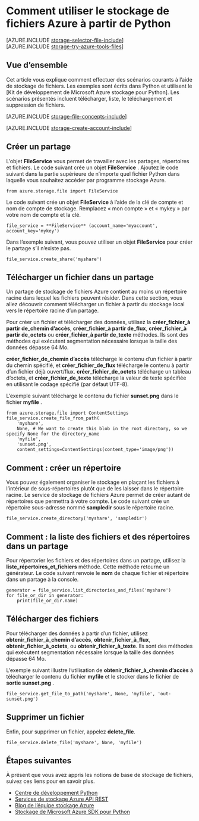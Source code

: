 <properties
    pageTitle="Comment utiliser le stockage de fichiers Azure à partir de Python | Microsoft Azure"
    description="Découvrez comment utiliser le stockage de fichiers Azure à partir de Python à télécharger, liste, téléchargement et supprimer des fichiers."
    services="storage"
    documentationCenter="python"
    authors="robinsh"
    manager="carmonm"
    editor="tysonn"/>

<tags
    ms.service="storage"
    ms.workload="storage"
    ms.tgt_pltfrm="na"
    ms.devlang="python"
    ms.topic="article"
    ms.date="09/20/2016"
    ms.author="robinsh"/>

# <a name="how-to-use-azure-file-storage-from-python"></a>Comment utiliser le stockage de fichiers Azure à partir de Python

[AZURE.INCLUDE [storage-selector-file-include](../../includes/storage-selector-file-include.md)]
<br/>
[AZURE.INCLUDE [storage-try-azure-tools-files](../../includes/storage-try-azure-tools-files.md)]

## <a name="overview"></a>Vue d’ensemble

Cet article vous explique comment effectuer des scénarios courants à l’aide de stockage de fichiers. Les exemples sont écrits dans Python et utilisent le [Kit de développement de Microsoft Azure stockage pour Python]. Les scénarios présentés incluent télécharger, liste, le téléchargement et suppression de fichiers.

[AZURE.INCLUDE [storage-file-concepts-include](../../includes/storage-file-concepts-include.md)]

[AZURE.INCLUDE [storage-create-account-include](../../includes/storage-create-account-include.md)]

## <a name="create-a-share"></a>Créer un partage

L’objet **FileService** vous permet de travailler avec les partages, répertoires et fichiers. Le code suivant crée un objet **FileService** . Ajoutez le code suivant dans la partie supérieure de n’importe quel fichier Python dans laquelle vous souhaitez accéder par programme stockage Azure.

    from azure.storage.file import FileService

Le code suivant crée un objet **FileService** à l’aide de la clé de compte et nom de compte de stockage.  Remplacez « mon compte » et « mykey » par votre nom de compte et la clé.

    file_service = **FileService** (account_name='myaccount', account_key='mykey')

Dans l’exemple suivant, vous pouvez utiliser un objet **FileService** pour créer le partage s’il n’existe pas.

    file_service.create_share('myshare')

## <a name="upload-a-file-into-a-share"></a>Télécharger un fichier dans un partage

Un partage de stockage de fichiers Azure contient au moins un répertoire racine dans lequel les fichiers peuvent résider. Dans cette section, vous allez découvrir comment télécharger un fichier à partir du stockage local vers le répertoire racine d’un partage.

Pour créer un fichier et télécharger des données, utilisez la **créer\_fichier\_à partir de\_chemin d’accès**, **créer\_fichier\_à partir de\_flux**, **créer\_fichier\_à partir de\_octets** ou **créer\_fichier\_à partir de\_texte** méthodes. Ils sont des méthodes qui exécutent segmentation nécessaire lorsque la taille des données dépasse 64 Mo.

**créer\_fichier\_de\_chemin d’accès** télécharge le contenu d’un fichier à partir du chemin spécifié, et **créer\_fichier\_de\_flux** télécharge le contenu à partir d’un fichier déjà ouvert/flux. **créer\_fichier\_de\_octets** télécharge un tableau d’octets, et **créer\_fichier\_de\_texte** télécharge la valeur de texte spécifiée en utilisant le codage spécifié (par défaut UTF-8).

L’exemple suivant télécharge le contenu du fichier **sunset.png** dans le fichier **myfile** .

    from azure.storage.file import ContentSettings
    file_service.create_file_from_path(
        'myshare',
        None, # We want to create this blob in the root directory, so we specify None for the directory_name
        'myfile',
        'sunset.png',
        content_settings=ContentSettings(content_type='image/png'))

## <a name="how-to-create-a-directory"></a>Comment : créer un répertoire

Vous pouvez également organiser le stockage en plaçant les fichiers à l’intérieur de sous-répertoires plutôt que de les laisser dans le répertoire racine. Le service de stockage de fichiers Azure permet de créer autant de répertoires que permettra à votre compte. Le code suivant crée un répertoire sous-adresse nommé **sampledir** sous le répertoire racine.

    file_service.create_directory('myshare', 'sampledir')

## <a name="how-to-list-files-and-directories-in-a-share"></a>Comment : la liste des fichiers et des répertoires dans un partage

Pour répertorier les fichiers et des répertoires dans un partage, utilisez la **liste\_répertoires\_et\_fichiers** méthode. Cette méthode retourne un générateur. Le code suivant renvoie le **nom** de chaque fichier et répertoire dans un partage à la console.

    generator = file_service.list_directories_and_files('myshare')
    for file_or_dir in generator:
        print(file_or_dir.name)

## <a name="download-files"></a>Télécharger des fichiers

Pour télécharger des données à partir d’un fichier, utilisez **obtenir\_fichier\_à\_chemin d’accès**, **obtenir\_fichier\_à\_flux**, **obtenir\_fichier\_à\_octets**, ou **obtenir\_fichier\_à\_texte**. Ils sont des méthodes qui exécutent segmentation nécessaire lorsque la taille des données dépasse 64 Mo.

L’exemple suivant illustre l’utilisation de **obtenir\_fichier\_à\_chemin d’accès** à télécharger le contenu du fichier **myfile** et le stocker dans le fichier de **sortie sunset.png** .

    file_service.get_file_to_path('myshare', None, 'myfile', 'out-sunset.png')

## <a name="delete-a-file"></a>Supprimer un fichier

Enfin, pour supprimer un fichier, appelez **delete_file**.

    file_service.delete_file('myshare', None, 'myfile')

## <a name="next-steps"></a>Étapes suivantes

À présent que vous avez appris les notions de base de stockage de fichiers, suivez ces liens pour en savoir plus.

- [Centre de développement Python](/develop/python/)
- [Services de stockage Azure API REST](http://msdn.microsoft.com/library/azure/dd179355)
- [Blog de l’équipe stockage Azure]
- [Stockage de Microsoft Azure SDK pour Python]

[Blog de l’équipe stockage Azure]: http://blogs.msdn.com/b/windowsazurestorage/
[Stockage de Microsoft Azure SDK pour Python]: https://github.com/Azure/azure-storage-python
